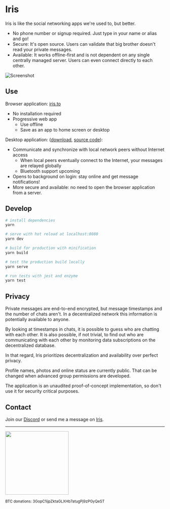 # Iris
Iris is like the social networking apps we're used to, but better.
* No phone number or signup required. Just type in your name or alias and go!
* Secure: It's open source. Users can validate that big brother doesn't read your private messages.
* Available: It works offline-first and is not dependent on any single centrally managed server. Users can even connect directly to each other.

![Screenshot](screenshot.png)

## Use
Browser application: [iris.to](https://notiris.herokuapp.com)
* No installation required
* Progressive web app
  * Use offline
  * Save as an app to home screen or desktop

Desktop application: ([download](https://github.com/irislib/iris-electron/releases), [source code](https://github.com/irislib/iris-electron)):
* Communicate and synchronize with local network peers without Internet access
  * When local peers eventually connect to the Internet, your messages are relayed globally
  * Bluetooth support upcoming
* Opens to background on login: stay online and get message notifications!
* More secure and available: no need to open the browser application from a server.

## Develop
``` bash
# install dependencies
yarn

# serve with hot reload at localhost:8080
yarn dev

# build for production with minification
yarn build

# test the production build locally
yarn serve

# run tests with jest and enzyme
yarn test
```

## Privacy
Private messages are end-to-end encrypted, but message timestamps and the number of chats aren't. In a decentralized network this information is potentially available to anyone.

By looking at timestamps in chats, it is possible to guess who are chatting with each other. It is also possible, if not trivial, to find out who are communicating with each other by monitoring data subscriptions on the decentralized database.

In that regard, Iris prioritizes decentralization and availability over perfect privacy.

Profile names, photos and online status are currently public. That can be changed when advanced group permissions are developed.

The application is an unaudited proof-of-concept implementation, so don't use it for security critical purposes.

## Contact
Join our [Discord](https://discord.gg/4Dgf54k) or send me a message on [Iris](https://notiris.herokuapp.com/?chatWith=copqEkzu3hmv1jM0xUOY_OyzIiJ33ihdqMQZMw5xRk0.ZUVZMvyyNoGl_Qbhr5gxDQV1NBRZGPy7UD3B9mk0DDA&s=HlzYzNrhUsrn2PLi4yuRt6DiFUNM3hOmN8nFpgw6T-g&k=zvDfsInsMOI1).

---

<a href="https://opencollective.com/iris-social/donate" target="_blank"><img src="https://opencollective.com/iris-social/donate/button@2x.png?color=blue" width=200 /></a>

<p><sub>BTC donations: 3GopC1ijpZktaGLXHb7atugPj9zPGyQeST</sub></p>
